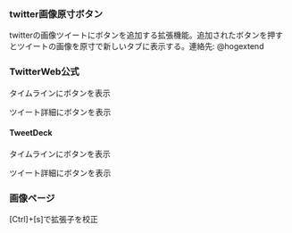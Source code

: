 ### twitter画像原寸ボタン

twitterの画像ツイートにボタンを追加する拡張機能。追加されたボタンを押すとツイートの画像を原寸で新しいタブに表示する。連絡先: @hogextend

### TwitterWeb公式

タイムラインにボタンを表示

ツイート詳細にボタンを表示

#### TweetDeck

タイムラインにボタンを表示

ツイート詳細にボタンを表示

### 画像ページ

[Ctrl]+[s]で拡張子を校正</span>
